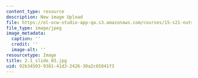 ```yaml
---
content_type: resource
description: New image Upload
file: https://ol-ocw-studio-app-qa.s3.amazonaws.com/courses/15-s21-nuts-and-bolts-of-business-plans-january-iap-2014/92b34503938141d3242630a2c65041f3_2.1_slide_03.jpg
file_type: image/jpeg
image_metadata:
  caption: ''
  credit: ''
  image-alt: ''
resourcetype: Image
title: 2.1_slide_03.jpg
uid: 92b34503-9381-41d3-2426-30a2c65041f3
---
```

